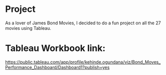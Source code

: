 # Project
As a lover of James Bond Movies, I decided to do a fun project on all the 27 movies using Tableau.
# Tableau Workbook link:
 https://public.tableau.com/app/profile/kehinde.ogundana/viz/Bond_Moves_Performance_Dashboard/Dashboard1?publish=yes
